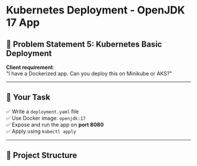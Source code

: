 # Kubernetes Deployment - OpenJDK 17 App

## 📄 Problem Statement 5: Kubernetes Basic Deployment

**Client requirement**:  
"I have a Dockerized app. Can you deploy this on Minikube or AKS?"

---

## 🎯 Your Task

✅ Write a `deployment.yaml` file  
✅ Use Docker image: `openjdk:17`  
✅ Expose and run the app on **port 8080**  
✅ Apply using `kubectl apply`

---

## 📁 Project Structure

